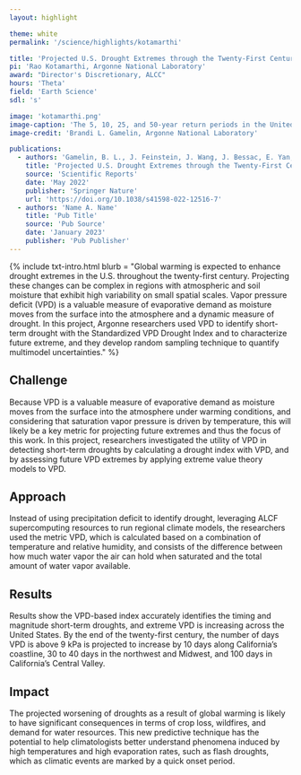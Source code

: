 ```yaml
---
layout: highlight

theme: white
permalink: '/science/highlights/kotamarthi'

title: 'Projected U.S. Drought Extremes through the Twenty-First Century with Vapor Pressure Deficit'
pi: 'Rao Kotamarthi, Argonne National Laboratory'
award: "Director's Discretionary, ALCC"
hours: 'Theta'
field: 'Earth Science'
sdl: 's'

image: 'kotamarthi.png' 
image-caption: 'The 5, 10, 25, and 50-year return periods in the United States for the 5th, median (50th), and 95th percentile of the sampled model ensemble for VPD return periods.'
image-credit: 'Brandi L. Gamelin, Argonne National Laboratory'

publications:
  - authors: 'Gamelin, B. L., J. Feinstein, J. Wang, J. Bessac, E. Yan, and V. R. Kotamarthi'
    title: 'Projected U.S. Drought Extremes through the Twenty-First Century with Vapor Pressure Deficit'
    source: 'Scientific Reports'
    date: 'May 2022'
    publisher: 'Springer Nature'
    url: 'https://doi.org/10.1038/s41598-022-12516-7'
  - authors: 'Name A. Name'
    title: 'Pub Title'
    source: 'Pub Source'
    date: 'January 2023'
    publisher: 'Pub Publisher'
---
```




{% include txt-intro.html 
    blurb = "Global warming is expected to enhance drought extremes in the U.S. throughout the twenty-first century. Projecting these changes can be complex in regions with atmospheric and soil moisture that exhibit high variability on small spatial scales. Vapor pressure deficit (VPD) is a valuable measure of evaporative demand as moisture moves from the surface into the atmosphere and a dynamic measure of drought. In this project, Argonne researchers used VPD to identify short-term drought with the Standardized VPD Drought Index and to characterize future extreme, and they develop random sampling technique to quantify multimodel uncertainties."
%}



## Challenge

Because VPD is a valuable measure of evaporative demand as moisture moves from the surface into the atmosphere under warming conditions, and considering that saturation vapor pressure is driven by temperature, this will likely be a key metric for projecting future extremes and thus the focus of this work. In this project, researchers investigated the utility of VPD in detecting short-term droughts by calculating a drought index with VPD, and by assessing future VPD extremes by applying extreme value theory models to VPD.



## Approach

Instead of using precipitation deficit to identify drought, leveraging ALCF supercomputing resources to run regional climate models, the researchers used the metric VPD, which is calculated based on a combination of temperature and relative humidity, and consists of the difference between how much water vapor the air can hold when saturated and the total amount of water vapor available.



## Results

Results show the VPD-based index accurately identifies the timing and magnitude short-term droughts, and extreme VPD is increasing across the United States. By the end of the twenty-first century, the number of days VPD is above 9 kPa is projected to increase by 10 days along California’s coastline, 30 to 40 days in the northwest and Midwest, and 100 days in California’s Central Valley.



## Impact

The projected worsening of droughts as a result of global warming is likely to have significant consequences in terms of crop loss, wildfires, and demand for water resources. This new predictive technique has the potential to help climatologists better understand phenomena induced by high temperatures and high evaporation rates, such as flash droughts, which as climatic events are marked by a quick onset period.


